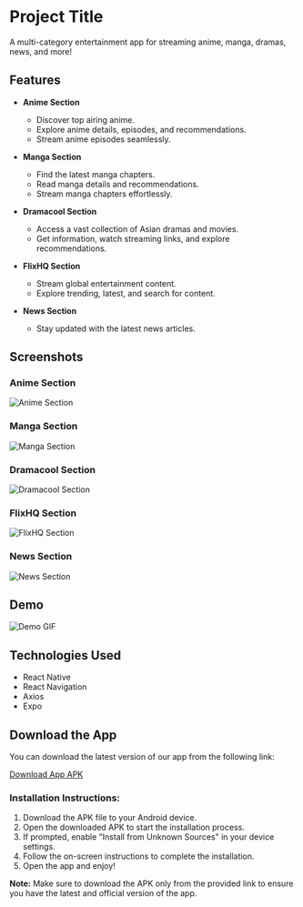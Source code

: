 # Project Title

A multi-category entertainment app for streaming anime, manga, dramas, news, and more!

## Features

- **Anime Section**
  - Discover top airing anime.
  - Explore anime details, episodes, and recommendations.
  - Stream anime episodes seamlessly.

- **Manga Section**
  - Find the latest manga chapters.
  - Read manga details and recommendations.
  - Stream manga chapters effortlessly.

- **Dramacool Section**
  - Access a vast collection of Asian dramas and movies.
  - Get information, watch streaming links, and explore recommendations.

- **FlixHQ Section**
  - Stream global entertainment content.
  - Explore trending, latest, and search for content.

- **News Section**
  - Stay updated with the latest news articles.

## Screenshots

<!-- Add screenshots or images for each section of your app -->

### Anime Section

![Anime Section](path/to/anime_screenshot.png)

### Manga Section

![Manga Section](path/to/manga_screenshot.png)

### Dramacool Section

![Dramacool Section](path/to/dramacool_screenshot.png)

### FlixHQ Section

![FlixHQ Section](path/to/flixhq_screenshot.png)

### News Section

![News Section](path/to/news_screenshot.png)

## Demo

<!-- Add GIFs or video links to showcase the app in action -->

![Demo GIF](path/to/demo.gif)

## Technologies Used

- React Native
- React Navigation
- Axios
- Expo

## Download the App

You can download the latest version of our app from the following link:

[Download App APK](./readme-assets/app-debug.apk)

### Installation Instructions:

1. Download the APK file to your Android device.
2. Open the downloaded APK to start the installation process.
3. If prompted, enable "Install from Unknown Sources" in your device settings.
4. Follow the on-screen instructions to complete the installation.
5. Open the app and enjoy!

**Note:** Make sure to download the APK only from the provided link to ensure you have the latest and official version of the app.

